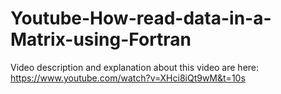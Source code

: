 # Youtube-How-read-data-in-a-Matrix-using-Fortran
Video description and explanation about this video are here: https://www.youtube.com/watch?v=XHci8iQt9wM&t=10s
